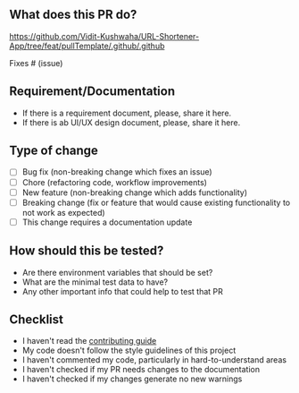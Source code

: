 ## What does this PR do?
https://github.com/Vidit-Kushwaha/URL-Shortener-App/tree/feat/pullTemplate/.github/.github
<!-- Please include a summary of the change and which issue is fixed. Please also include relevant motivation and context. List any dependencies that are required for this change. -->

Fixes # (issue)

## Requirement/Documentation

<!-- Please provide all documents that are important to understand the reason of that PR. -->

- If there is a requirement document, please, share it here.
- If there is ab UI/UX design document, please, share it here.

## Type of change

<!-- Please delete bullets that are not relevant. -->

- [ ] Bug fix (non-breaking change which fixes an issue)
- [ ] Chore (refactoring code, workflow improvements)
- [ ] New feature (non-breaking change which adds functionality)
- [ ] Breaking change (fix or feature that would cause existing functionality to not work as expected)
- [ ] This change requires a documentation update

## How should this be tested?

<!-- Please describe the tests that you ran to verify your changes. Provide instructions so we can reproduce. Please also list any relevant details for your test configuration. Write details that help to start the tests -->

- Are there environment variables that should be set?
- What are the minimal test data to have?
- Any other important info that could help to test that PR

## Checklist

<!-- Please remove all the irrelevant bullets to your PR -->

- I haven't read the [contributing guide](https://github.com/DhananjayThomble/URL-Shortener-App/blob/main/CONTRIBUTING.md)
- My code doesn't follow the style guidelines of this project
- I haven't commented my code, particularly in hard-to-understand areas
- I haven't checked if my PR needs changes to the documentation
- I haven't checked if my changes generate no new warnings
